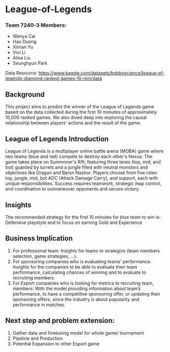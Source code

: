 # League-of-Legends
### Team 7240-3 Members:
- Wenya Cai
- Hao Duong
- Xinran Yu
- Vivi Li
- Alisa Liu
- Seunghyun Park

Data Resource: https://www.kaggle.com/datasets/bobbyscience/league-of-legends-diamond-ranked-games-10-min/data 

## Background
This project aims to predict the winner of the League of Legends game based on the data collected during the first 10 mimutes of approximately 10,000 ranked games. We also dived deep into exploring the causal relationship between players' actions and the result of the game.

## League of Legends Introduction
League of Legends is a multiplayer online battle arena (MOBA) game where two teams (blue and red) compete to destroy each other's Nexus. The game takes place on Summoner's Rift, featuring three lanes (top, mid, and bot) guarded by turrets and a jungle filled with neutral monsters and objectives like Dragon and Baron Nashor. Players choose from five roles: top, jungle, mid, bot ADC (Attack Damage Carry), and support, each with unique responsibilities. Success requires teamwork, strategic map control, and coordination to outmaneuver opponents and secure victory.

## Insights
The recommended strategy for the first 10 minutes for blue team to win is: Defensive playstyle and to focus on earning Gold and Experience

## Business Implication
1. For professional team: Insights for teams to strategize (team members selection, game strategies, ...).
2. For sponsoring companies who is evaluating teams' performance: Insights for the companies to be able to evaluate their team performance, calculating chances of winning and to evaluate to recruiting members. 
3. For Esport companies who is looking for metrics to recruiting team, members: With the model providing information about team’s performance, to have a competitive sponsoring offer, or updating their sponsoring offers, since the industry is about popularity and performance in matches.

## Next step and problem extension:
1. Gather data and finetuning model for whole game/ tournament
2. Pipeline and Production
3. Potential Expansion to other Esport game



